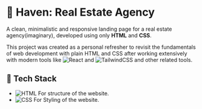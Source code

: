 # 🏡 Haven: Real Estate Agency

A clean, minimalistic and responsive landing page for a real estate agency(imaginary), developed using only **HTML** and **CSS**.  

This project was created as a personal refresher to revisit the fundamentals of web development with plain HTML and CSS after working extensively with modern tools like ![React](https://img.shields.io/badge/-React-61DAFB?logo=react&logoColor=white&style=flat) and ![TailwindCSS](https://img.shields.io/badge/-TailwindCSS-38B2AC?logo=tailwind-css&logoColor=white&style=flat) and other related tools.  

## 🧰 Tech Stack
- ![HTML](https://img.shields.io/badge/-HTML5-orange?logo=html5&logoColor=white&style=flat) For structure of the website.
- ![CSS](https://img.shields.io/badge/-CSS3-blue?logo=css3&logoColor=white&style=flat) For Styling of the website.
